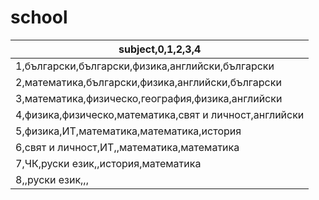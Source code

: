 # school

| subject,0,1,2,3,4                                      | 
|--------------------------------------------------------| 
| 1,български,български,физика,английски,български       | 
| 2,математика,български,физика,английски,български      | 
| 3,математика,физическо,география,физика,английски      | 
| 4,физика,физическо,математика,свят и личност,английски | 
| 5,физика,ИТ,математика,математика,история              | 
| 6,свят и личност,ИТ,,математика,математика             | 
| 7,ЧК,руски език,,история,математика                    | 
| 8,,руски език,,,                                       | 

